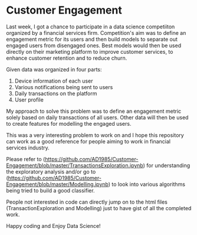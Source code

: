 # Customer Engagement

Last week, I got a chance to participate in a data science competiiton organized by a financial services firm. Competition's aim 
was to define an engagement metric for its users and then build models to separate out engaged users from disengaged ones. Best models 
would then be used directly on their marketing platform to improve customer services, to enhance customer retention and to reduce churn.

Given data was organized in four parts:
1. Device information of each user
2. Various notifications being sent to users 
3. Daily transactions on the platform
4. User profile

My approach to solve this problem was to define an engagement metric solely based on daily transactions of all users. Other data will
then be used to create features for modelling the engaged users. 

This was a very interesting problem to work on and I hope this repository can work as a good reference for people aiming to work in 
financial services industry.

Please refer to <Transaction Exploration Notebook>(https://github.com/AD1985/Customer-Engagement/blob/master/TransactionsExploration.ipynb) for understanding the exploratory analysis and/or go to <Modelling Notebook>(https://github.com/AD1985/Customer-Engagement/blob/master/Modelling.ipynb) to 
look into various algorithms being tried to build a good classifier. 

People not interested in code can directly jump on to the html files (TransactionExploration and Modelling) just to have gist of all the 
completed work.

Happy coding and Enjoy Data Science!





